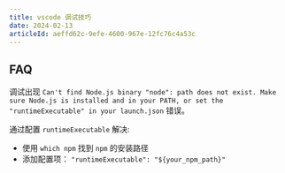 ```yaml
---
title: vscode 调试技巧
date: 2024-02-13
articleId: aeffd62c-9efe-4600-967e-12fc76c4a53c
---
```


## FAQ

调试出现 `Can't find Node.js binary "node": path does not exist. Make sure Node.js is installed and in your PATH, or set the "runtimeExecutable" in your launch.json` 错误。

通过配置 `runtimeExecutable` 解决:

- 使用 `which npm` 找到 `npm` 的安装路径
- 添加配置项： `"runtimeExecutable": "${your_npm_path}"`

